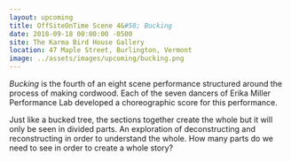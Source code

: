 ```yaml
---
layout: upcoming
title: OffSiteOnTime Scene 4&#58; Bucking
date: 2018-09-18 00:00:00 -0500
site: The Karma Bird House Gallery
location: 47 Maple Street, Burlington, Vermont
image: ../assets/images/upcoming/bucking.png
---
```


<p><i>Bucking</i> is the fourth of an eight scene performance structured around the process of making cordwood. Each of the seven dancers of Erika Miller Performance Lab developed a choreographic score for this performance.</p>

<p>Just like a bucked tree, the sections together create the whole but it will only be seen in divided parts. An exploration of deconstructing and reconstructing in order to understand the whole. How many parts do we need to see in order to create a whole story?</p>
